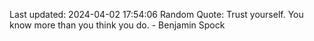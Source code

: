 Last updated: 2024-04-02 17:54:06
Random Quote: Trust yourself. You know more than you think you do. - Benjamin Spock